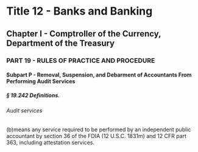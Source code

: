 
# Title 12 - Banks and Banking
## Chapter I - Comptroller of the Currency, Department of the Treasury
### PART 19 - RULES OF PRACTICE AND PROCEDURE
#### Subpart P - Removal, Suspension, and Debarment of Accountants From Performing Audit Services
##### § 19.242 Definitions.
###### Audit services

(b)means any service required to be performed by an independent public accountant by section 36 of the FDIA (12 U.S.C. 1831m) and 12 CFR part 363, including attestation services.
